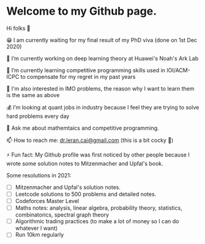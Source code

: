 <!--
**TsaiLeoRun/TsaiLeoRun** is a ✨ _special_ ✨ repository because its `README.md` (this file) appears on your GitHub profile.
-->

# Welcome to my Github page.

Hi folks 👋

😁 I am currently waiting for my final result of my PhD viva (done on 1st Dec 2020)

🔭 I’m currently working on deep learning theory at Huawei's Noah's Ark Lab

🌱 I’m currently learning competitive programming skills used in IOI/ACM-ICPC to compensate for my regret in my past years

🧮 I'm also interested in IMO problems, the reason why I want to learn them is the same as above

💰 I’m looking at quant jobs in industry because I feel they are trying to solve hard problems every day

💬 Ask me about mathemtaics and competitive programming.

📫 How to reach me: dr.leran.cai@gmail.com (this is a bit cocky 👀)

⚡ Fun fact: My Github profile was first noticed by other people because I wrote some solution notes to Mitzenmacher and Upfal's book. 

Some resolutions in 2021:

- [ ] Mitzenmacher and Upfal's solution notes.
- [ ] Leetcode solutions to 500 problems and detailed notes.
- [ ] Codeforces Master Level
- [ ] Maths notes: analysis, linear algebra, probability theory, statistics, combinatorics, spectral graph theory
- [ ] Algorithmic trading practices (to make a lot of money so I can do whatever I want)
- [ ] Run 10km regularly
